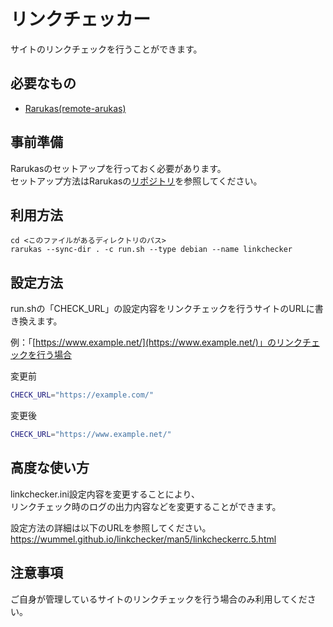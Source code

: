 リンクチェッカー
==========================

サイトのリンクチェックを行うことができます。

必要なもの
-------------------

* [Rarukas(remote-arukas)][rarukas]

事前準備
-------------------

Rarukasのセットアップを行っておく必要があります。  
セットアップ方法はRarukasの[リポジトリ][rarukas]を参照してください。

利用方法
-------------------

```
cd <このファイルがあるディレクトリのパス>
rarukas --sync-dir . -c run.sh --type debian --name linkchecker
```

設定方法
-------------------

run.shの「CHECK_URL」の設定内容をリンクチェックを行うサイトのURLに書き換えます。

例：「[https://www.example.net/](https://www.example.net/)」のリンクチェックを行う場合

変更前
```sh
CHECK_URL="https://example.com/"
```

変更後
```sh
CHECK_URL="https://www.example.net/"
```

高度な使い方
-------------------

linkchecker.ini設定内容を変更することにより、  
リンクチェック時のログの出力内容などを変更することができます。

設定方法の詳細は以下のURLを参照してください。
https://wummel.github.io/linkchecker/man5/linkcheckerrc.5.html


注意事項
-------------------

ご自身が管理しているサイトのリンクチェックを行う場合のみ利用してください。

[rarukas]: https://github.com/rarukas/rarukas
[arukas]: https://github.com/rarukas/rarukas
[direnv]: https://github.com/direnv/direnv
